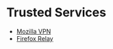# Trusted Services

* [Mozilla VPN](https://vpn.mozilla.org)
* [Firefox Relay](https://relay.firefox.com/)

